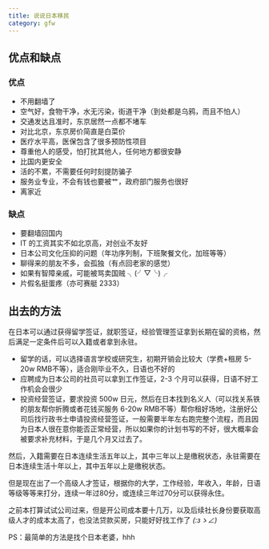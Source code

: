 ```yaml
---
title: 说说日本移民
category: gfw
---
```


## 优点和缺点

### 优点

- 不用翻墙了
- 空气好，食物干净，水无污染，街道干净（到处都是乌鸦，而且不怕人）
- 交通发达且准时，东京居然一点都不堵车
- 对比北京，东京房价简直是白菜价
- 医疗水平高，医保包含了很多预防性项目
- 尊重他人的感受，怕打扰其他人，任何地方都很安静
- 比国内更安全
- 活的不累，不需要任何时刻提防骗子
- 服务业专业，不会有钱也要被艹，政府部门服务也很好
- 离家近

### 缺点

- 要翻墙回国内
- IT 的工资其实不如北京高，对创业不友好
- 日本公司文化压抑的问题（年功序列制，下班聚餐文化，加班等等）
- 聊得来的朋友不多，会孤独（有点回老家的感觉）
- 如果有智障亲戚，可能被骂卖国贼 ╮(╯▽╰)╭
- 片假名挺蛋疼（亦可赛艇 2333）


## 出去的方法

在日本可以通过获得留学签证，就职签证，经验管理签证拿到长期在留的资格，然后满足一定条件后可以入籍或者拿到永驻。

- 留学的话，可以选择语言学校或研究生，初期开销会比较大（学费+租房 5-20w RMB不等），适合刚毕业不久，日语也不好的
- 应聘成为日本公司的社员可以拿到工作签证，2-3 个月可以获得，日语不好工作机会会很少
- 投资经营签证，要求投资 500w 日元，然后在日本找到名义人（可以找关系铁的朋友帮你折腾或者花钱买服务 6-20w RMB不等）帮你租好场地，注册好公司后找行政书士申请投资经营签证，一般需要半年左右跑完整个流程，而且因为日本人很在意你能否正常经营，所以如果你的计划书写的不好，很大概率会被要求补充材料，于是几个月又过去了。

然后，入籍需要在日本连续生活五年以上，其中三年以上是缴税状态，永驻需要在日本连续生活十年以上，其中五年以上是缴税状态。

但是现在出了一个高级人才签证，根据你的大学，工作经验，年收入，年龄，日语等级等等来打分，连续一年过80分，或连续三年过70分可以获得永住。

之前本打算试试公司过来，但是开公司成本要十几万，以及后续社长身份要获取高级人才的成本太高了，也没法贷款买房，只能好好找工作了 _(:зゝ∠)_

PS：最简单的方法是找个日本老婆，hhh
